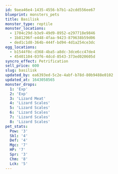 ```yaml
---
id: 9aea46e4-1435-4556-b7b1-a2cdd556ee67
blueprint: monsters_pets
title: Basilisk
monster_type: reptile
monster_locations:
  - 1704c29d-b3e9-49d9-8952-e297718e9846
  - 1b81296f-e448-4faa-9423-879638b59d06
  - ded1c1d8-364b-444f-bd94-4d1a254ce3dc
egg_locations:
  - b1544f0c-d368-4ba5-a8dc-3dce6cc47de4
  - 45401104-03f6-4dcd-8543-373ed020605d
syncro_effect: Petrification
sell_price: 600
slug: basilisk
updated_by: ea6393ed-5c2e-4abf-b78d-80b9488e0102
updated_at: 1643058565
monster_drops:
  1: 'Exp'
  2: 'Exp'
  3: 'Lizard Meat'
  4: 'Lizard Scales'
  5: 'Lizard Scales'
  6: 'Lizard Scales'
  7: 'Lizard Scales'
  8: 'Lizard Scales'
pet_stats:
  Pow: '3'
  Skl: '4'
  Def: '4'
  Mgc: '7'
  HP: '7'
  Spr: '3'
  Chm: '8'
  Lck: '5'
---
```

